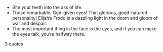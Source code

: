  - Bite your teeth into the ass of life.
 - Those remarkable, God-given eyes! That glorious, good-natured personality! Elijah’s Frodo is a dazzling light in the doom and gloom of war and despair.
 - The most important thing in the face is the eyes, and if you can make the eyes talk, you’re halfway there.

3 quotes